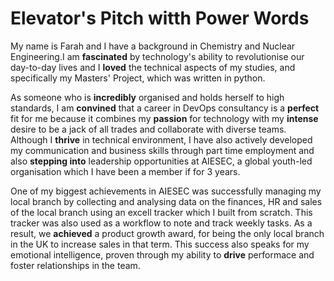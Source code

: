 # Elevator's Pitch witth Power Words

My name is Farah and I have a background in Chemistry and Nuclear Engineering.I am __fascinated__ by technology's ability to revolutionise our day-to-day lives and I  __loved__ the technical aspects of my studies, and specifically my Masters' Project, which was written in python. 

As someone who is __incredibly__ organised and holds herself to high standards, I am __convined__ that a career in DevOps consultancy is a __perfect__ fit for me because it combines my __passion__ for technology with my __intense__ desire to be a jack of all trades and collaborate with diverse teams. Although I __thrive__ in technical environment, I have also actively developed my communication and business skills through part time employment and also __stepping into__ leadership opportunities at AIESEC, a global youth-led organisation which I have been a member if for 3 years. 

One of my biggest achievements in AIESEC was successfully managing my local branch by collecting and analysing data on the finances, HR and sales of the local branch using an excell tracker which I built from scratch. This tracker was also used as a workflow to note and track weekly tasks. As a result, we __achieved__ a product growth award, for being the only local branch in the UK to increase sales in that term. This success also speaks for my emotional intelligence, proven through my ability to __drive__ performace and foster relationships in the team. 
